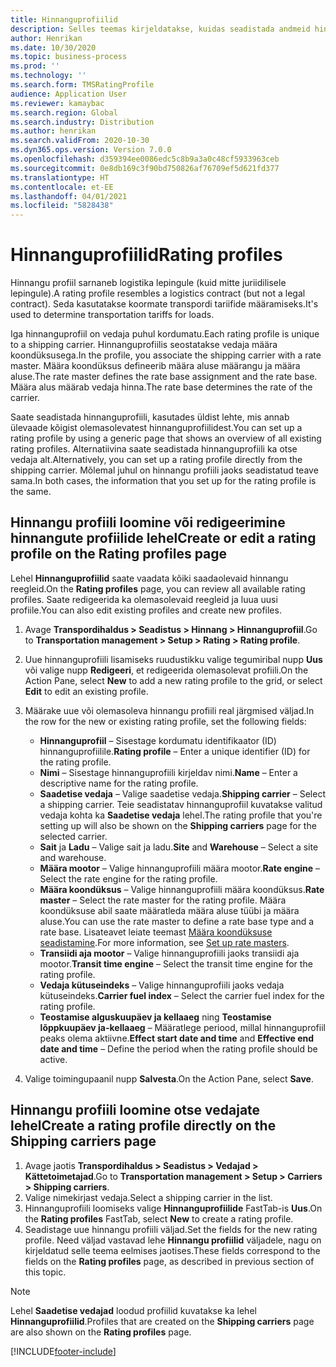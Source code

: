 ```yaml
---
title: Hinnanguprofiilid
description: Selles teemas kirjeldatakse, kuidas seadistada andmeid hinnangu gruppidele.
author: Henrikan
ms.date: 10/30/2020
ms.topic: business-process
ms.prod: ''
ms.technology: ''
ms.search.form: TMSRatingProfile
audience: Application User
ms.reviewer: kamaybac
ms.search.region: Global
ms.search.industry: Distribution
ms.author: henrikan
ms.search.validFrom: 2020-10-30
ms.dyn365.ops.version: Version 7.0.0
ms.openlocfilehash: d359394ee0086edc5c8b9a3a0c48cf5933963ceb
ms.sourcegitcommit: 0e8db169c3f90bd750826af76709ef5d621fd377
ms.translationtype: HT
ms.contentlocale: et-EE
ms.lasthandoff: 04/01/2021
ms.locfileid: "5828438"
---
```

# <a name="rating-profiles"></a><span data-ttu-id="ff8c5-103">Hinnanguprofiilid</span><span class="sxs-lookup"><span data-stu-id="ff8c5-103">Rating profiles</span></span>

<span data-ttu-id="ff8c5-104">Hinnangu profiil sarnaneb logistika lepingule (kuid mitte juriidilisele lepingule).</span><span class="sxs-lookup"><span data-stu-id="ff8c5-104">A rating profile resembles a logistics contract (but not a legal contract).</span></span> <span data-ttu-id="ff8c5-105">Seda kasutatakse koormate transpordi tariifide määramiseks.</span><span class="sxs-lookup"><span data-stu-id="ff8c5-105">It's used to determine transportation tariffs for loads.</span></span> 

<span data-ttu-id="ff8c5-106">Iga hinnanguprofiil on vedaja puhul kordumatu.</span><span class="sxs-lookup"><span data-stu-id="ff8c5-106">Each rating profile is unique to a shipping carrier.</span></span> <span data-ttu-id="ff8c5-107">Hinnanguprofiilis seostatakse vedaja määra koondüksusega.</span><span class="sxs-lookup"><span data-stu-id="ff8c5-107">In the profile, you associate the shipping carrier with a rate master.</span></span> <span data-ttu-id="ff8c5-108">Määra koondüksus defineerib määra aluse määrangu ja määra aluse.</span><span class="sxs-lookup"><span data-stu-id="ff8c5-108">The rate master defines the rate base assignment and the rate base.</span></span> <span data-ttu-id="ff8c5-109">Määra alus määrab vedaja hinna.</span><span class="sxs-lookup"><span data-stu-id="ff8c5-109">The rate base determines the rate of the carrier.</span></span>

<span data-ttu-id="ff8c5-110">Saate seadistada hinnanguprofiili, kasutades üldist lehte, mis annab ülevaade kõigist olemasolevatest hinnanguprofiilidest.</span><span class="sxs-lookup"><span data-stu-id="ff8c5-110">You can set up a rating profile by using a generic page that shows an overview of all existing rating profiles.</span></span> <span data-ttu-id="ff8c5-111">Alternatiivina saate seadistada hinnanguprofiili ka otse vedaja alt.</span><span class="sxs-lookup"><span data-stu-id="ff8c5-111">Alternatively, you can set up a rating profile directly from the shipping carrier.</span></span> <span data-ttu-id="ff8c5-112">Mõlemal juhul on hinnangu profiili jaoks seadistatud teave sama.</span><span class="sxs-lookup"><span data-stu-id="ff8c5-112">In both cases, the information that you set up for the rating profile is the same.</span></span>

## <a name="create-or-edit-a-rating-profile-on-the-rating-profiles-page"></a><span data-ttu-id="ff8c5-113">Hinnangu profiili loomine või redigeerimine hinnangute profiilide lehel</span><span class="sxs-lookup"><span data-stu-id="ff8c5-113">Create or edit a rating profile on the Rating profiles page</span></span>

<span data-ttu-id="ff8c5-114">Lehel **Hinnanguprofiilid** saate vaadata kõiki saadaolevaid hinnangu reegleid.</span><span class="sxs-lookup"><span data-stu-id="ff8c5-114">On the **Rating profiles** page, you can review all available rating profiles.</span></span> <span data-ttu-id="ff8c5-115">Saate redigeerida ka olemasolevaid reegleid ja luua uusi profiile.</span><span class="sxs-lookup"><span data-stu-id="ff8c5-115">You can also edit existing profiles and create new profiles.</span></span>

1. <span data-ttu-id="ff8c5-116">Avage **Transpordihaldus \> Seadistus \> Hinnang \> Hinnanguprofiil**.</span><span class="sxs-lookup"><span data-stu-id="ff8c5-116">Go to **Transportation management \> Setup \> Rating \> Rating profile**.</span></span>
1. <span data-ttu-id="ff8c5-117">Uue hinnanguprofiili lisamiseks ruudustikku valige tegumiribal nupp **Uus** või valige nupp **Redigeeri**, et redigeerida olemasolevat profiili.</span><span class="sxs-lookup"><span data-stu-id="ff8c5-117">On the Action Pane, select **New** to add a new rating profile to the grid, or select **Edit** to edit an existing profile.</span></span>
1. <span data-ttu-id="ff8c5-118">Määrake uue või olemasoleva hinnangu profiili real järgmised väljad.</span><span class="sxs-lookup"><span data-stu-id="ff8c5-118">In the row for the new or existing rating profile, set the following fields:</span></span>

    - <span data-ttu-id="ff8c5-119">**Hinnanguprofiil** – Sisestage kordumatu identifikaator (ID) hinnanguprofiilile.</span><span class="sxs-lookup"><span data-stu-id="ff8c5-119">**Rating profile** – Enter a unique identifier (ID) for the rating profile.</span></span>
    - <span data-ttu-id="ff8c5-120">**Nimi** – Sisestage hinnanguprofiili kirjeldav nimi.</span><span class="sxs-lookup"><span data-stu-id="ff8c5-120">**Name** – Enter a descriptive name for the rating profile.</span></span>
    - <span data-ttu-id="ff8c5-121">**Saadetise vedaja** – Valige saadetise vedaja.</span><span class="sxs-lookup"><span data-stu-id="ff8c5-121">**Shipping carrier** – Select a shipping carrier.</span></span> <span data-ttu-id="ff8c5-122">Teie seadistatav hinnanguprofiil kuvatakse valitud vedaja kohta ka **Saadetise vedaja** lehel.</span><span class="sxs-lookup"><span data-stu-id="ff8c5-122">The rating profile that you're setting up will also be shown on the **Shipping carriers** page for the selected carrier.</span></span>
    - <span data-ttu-id="ff8c5-123">**Sait** ja **Ladu** – Valige sait ja ladu.</span><span class="sxs-lookup"><span data-stu-id="ff8c5-123">**Site** and **Warehouse** – Select a site and warehouse.</span></span>
    - <span data-ttu-id="ff8c5-124">**Määra mootor** – Valige hinnanguprofiili määra mootor.</span><span class="sxs-lookup"><span data-stu-id="ff8c5-124">**Rate engine** – Select the rate engine for the rating profile.</span></span>
    - <span data-ttu-id="ff8c5-125">**Määra koondüksus** – Valige hinnanguprofiili määra koondüksus.</span><span class="sxs-lookup"><span data-stu-id="ff8c5-125">**Rate master** – Select the rate master for the rating profile.</span></span> <span data-ttu-id="ff8c5-126">Määra koondüksuse abil saate määratleda määra aluse tüübi ja määra aluse.</span><span class="sxs-lookup"><span data-stu-id="ff8c5-126">You can use the rate master to define a rate base type and a rate base.</span></span> <span data-ttu-id="ff8c5-127">Lisateavet leiate teemast [Määra koondüksuse seadistamine](set-up-rate-masters.md).</span><span class="sxs-lookup"><span data-stu-id="ff8c5-127">For more information, see [Set up rate masters](set-up-rate-masters.md).</span></span>
    - <span data-ttu-id="ff8c5-128">**Transiidi aja mootor** – Valige hinnanguprofiili jaoks transiidi aja mootor.</span><span class="sxs-lookup"><span data-stu-id="ff8c5-128">**Transit time engine** – Select the transit time engine for the rating profile.</span></span>
    - <span data-ttu-id="ff8c5-129">**Vedaja kütuseindeks** – Valige hinnanguprofiili jaoks vedaja kütuseindeks.</span><span class="sxs-lookup"><span data-stu-id="ff8c5-129">**Carrier fuel index** – Select the carrier fuel index for the rating profile.</span></span>
    - <span data-ttu-id="ff8c5-130">**Teostamise alguskuupäev ja kellaaeg** ning **Teostamise lõppkuupäev ja-kellaaeg** – Määratlege periood, millal hinnanguprofiil peaks olema aktiivne.</span><span class="sxs-lookup"><span data-stu-id="ff8c5-130">**Effect start date and time** and **Effective end date and time** – Define the period when the rating profile should be active.</span></span>

1. <span data-ttu-id="ff8c5-131">Valige toimingupaanil nupp **Salvesta**.</span><span class="sxs-lookup"><span data-stu-id="ff8c5-131">On the Action Pane, select **Save**.</span></span>

## <a name="create-a-rating-profile-directly-on-the-shipping-carriers-page"></a><span data-ttu-id="ff8c5-132">Hinnangu profiili loomine otse vedajate lehel</span><span class="sxs-lookup"><span data-stu-id="ff8c5-132">Create a rating profile directly on the Shipping carriers page</span></span>

1. <span data-ttu-id="ff8c5-133">Avage jaotis **Transpordihaldus \> Seadistus \> Vedajad \> Kättetoimetajad**.</span><span class="sxs-lookup"><span data-stu-id="ff8c5-133">Go to **Transportation management \> Setup \> Carriers \> Shipping carriers**.</span></span>
1. <span data-ttu-id="ff8c5-134">Valige nimekirjast vedaja.</span><span class="sxs-lookup"><span data-stu-id="ff8c5-134">Select a shipping carrier in the list.</span></span>
1. <span data-ttu-id="ff8c5-135">Hinnanguprofiili loomiseks valige **Hinnanguprofiilide** FastTab-is **Uus**.</span><span class="sxs-lookup"><span data-stu-id="ff8c5-135">On the **Rating profiles** FastTab, select **New** to create a rating profile.</span></span>
1. <span data-ttu-id="ff8c5-136">Seadistage uue hinnangu profiili väljad.</span><span class="sxs-lookup"><span data-stu-id="ff8c5-136">Set the fields for the new rating profile.</span></span> <span data-ttu-id="ff8c5-137">Need väljad vastavad lehe **Hinnangu profiilid** väljadele, nagu on kirjeldatud selle teema eelmises jaotises.</span><span class="sxs-lookup"><span data-stu-id="ff8c5-137">These fields correspond to the fields on the **Rating profiles** page, as described in previous section of this topic.</span></span>

> [!NOTE]
> <span data-ttu-id="ff8c5-138">Lehel **Saadetise vedajad** loodud profiilid kuvatakse ka lehel **Hinnanguprofiilid**.</span><span class="sxs-lookup"><span data-stu-id="ff8c5-138">Profiles that are created on the **Shipping carriers** page are also shown on the **Rating profiles** page.</span></span>


[!INCLUDE[footer-include](../../../includes/footer-banner.md)]